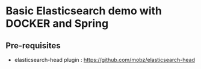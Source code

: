 # Basic Elasticsearch demo with DOCKER and Spring

## Pre-requisites
* elasticsearch-head plugin : https://github.com/mobz/elasticsearch-head

